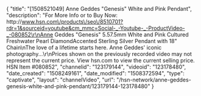 {
    "title": "[1508521049] Anne Geddes \"Genesis\" White and Pink Pendant",
    "description": "For More Info or to Buy Now: http:\/\/www.hsn.com\/products\/seo\/8510701?rdr=1&sourceid=youtube&cm_mmc=Social-_-Youtube-_-ProductVideo-_-080852\r\nAnne Geddes \"Genesis\" 5.57.5mm White and Pink Cultured Freshwater Pearl DiamondAccented Sterling Silver Pendant with 18\" Chain\nThe love of a lifetime starts here. Anne Geddes' iconic photography...\r\nPrices shown on the previously recorded video may not represent the current price.  View hsn.com to view the current selling price. HSN Item #080852",
    "channelid": "123179144",
    "videoid": "123178480",
    "date_created": "1508249161",
    "date_modified": "1508372594",
    "type": "captivate",
    "layout": "channelVideo",
    "url": "\/hsn-network\/anne-geddes-genesis-white-and-pink-pendant\/123179144-123178480"
}